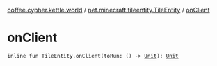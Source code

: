 [coffee.cypher.kettle.world](../index.md) / [net.minecraft.tileentity.TileEntity](index.md) / [onClient](./on-client.md)

# onClient

`inline fun TileEntity.onClient(toRun: () -> `[`Unit`](https://kotlinlang.org/api/latest/jvm/stdlib/kotlin/-unit/index.html)`): `[`Unit`](https://kotlinlang.org/api/latest/jvm/stdlib/kotlin/-unit/index.html)